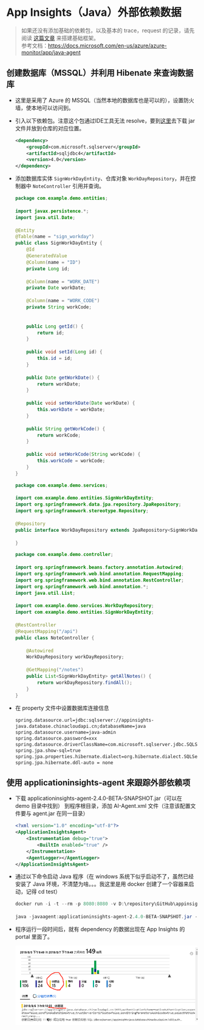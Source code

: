 # App Insights（Java）外部依赖数据

> 如果还没有添加基础的依赖包，以及基本的 trace，request 的记录，请先阅读 [这篇文章](setup.md) 来搭建基础框架。  
> 参考文档：<https://docs.microsoft.com/en-us/azure/azure-monitor/app/java-agent>

## 创建数据库（MSSQL）并利用 Hibenate 来查询数据库

- 这里是采用了 Azure 的 MSSQL（当然本地的数据库也是可以的），设置防火墙，使本地可以访问到。

- 引入以下依赖包。注意这个包通过IDE工具无法 resolve，要到[这里](https://mvnrepository.com/artifact/com.microsoft.sqlserver/sqljdbc4/4.0)去下载 jar 文件并放到仓库的对应位置。

    ```xml
    <dependency>
        <groupId>com.microsoft.sqlserver</groupId>
        <artifactId>sqljdbc4</artifactId>
        <version>4.0</version>
    </dependency>
    ```

- 添加数据库实体 `SignWorkDayEntity`、仓库对象 `WorkDayRepository`，并在控制器中 `NoteController` 引用并查询。

    ```java
    package com.example.demo.entities;

    import javax.persistence.*;
    import java.util.Date;

    @Entity
    @Table(name = "sign_workday")
    public class SignWorkDayEntity {
        @Id
        @GeneratedValue
        @Column(name = "ID")
        private Long id;

        @Column(name = "WORK_DATE")
        private Date workDate;

        @Column(name = "WORK_CODE")
        private String workCode;


        public Long getId() {
            return id;
        }

        public void setId(Long id) {
            this.id = id;
        }

        public Date getWorkDate() {
            return workDate;
        }

        public void setWorkDate(Date workDate) {
            this.workDate = workDate;
        }

        public String getWorkCode() {
            return workCode;
        }

        public void setWorkCode(String workCode) {
            this.workCode = workCode;
        }
    }
    ```

    ```java
    package com.example.demo.services;

    import com.example.demo.entities.SignWorkDayEntity;
    import org.springframework.data.jpa.repository.JpaRepository;
    import org.springframework.stereotype.Repository;

    @Repository
    public interface WorkDayRepository extends JpaRepository<SignWorkDayEntity, Long>{

    }
    ```

    ```java
    package com.example.demo.controller;

    import org.springframework.beans.factory.annotation.Autowired;
    import org.springframework.web.bind.annotation.RequestMapping;
    import org.springframework.web.bind.annotation.RestController;
    import org.springframework.web.bind.annotation.*;
    import java.util.List;

    import com.example.demo.services.WorkDayRepository;
    import com.example.demo.entities.SignWorkDayEntity;

    @RestController
    @RequestMapping("/api")
    public class NoteController {

        @Autowired
        WorkDayRepository workDayRepository;

        @GetMapping("/notes")
        public List<SignWorkDayEntity> getAllNotes() {
            return workDayRepository.findAll();
        }
    }
    ```

- 在 property 文件中设置数据库连接信息

    ```properties
    spring.datasource.url=jdbc:sqlserver://appinsights-java.database.chinacloudapi.cn;databaseName=java
    spring.datasource.username=java-admin
    spring.datasource.password=xxx
    spring.datasource.driverClassName=com.microsoft.sqlserver.jdbc.SQLServerDriver
    spring.jpa.show-sql=true
    spring.jpa.properties.hibernate.dialect=org.hibernate.dialect.SQLServer2012Dialect
    spring.jpa.hibernate.ddl-auto = none
    ```

## 使用 applicationinsights-agent 来跟踪外部依赖项

- 下载 applicationinsights-agent-2.4.0-BETA-SNAPSHOT.jar（可以在 demo 目录中找到） 到程序根目录，添加 AI-Agent.xml 文件（注意该配置文件要与 agent.jar 在同一目录）

    ```xml
    <?xml version="1.0" encoding="utf-8"?>
    <ApplicationInsightsAgent>
        <Instrumentation debug="true">
            <BuiltIn enabled="true" />
        </Instrumentation>
        <AgentLogger></AgentLogger>
    </ApplicationInsightsAgent>
    ```

- 通过以下命令启动 Java 程序（在 windows 系统下似乎启动不了，虽然已经安装了 Java 环境，不清楚为啥。。。我这里是用 docker 创建了一个容器来启动，记得 cd test）

    ```powershell
    docker run -i -t --rm -p 8080:8080 -v D:\repository\GitHub\appinsights-java\spring-boot\demo:/test openjdk:8-jdk-alpine

    java -javaagent:applicationinsights-agent-2.4.0-BETA-SNAPSHOT.jar -jar target/demo-0.0.1-SNAPSHOT.jar
    ```

- 程序运行一段时间后，就有 dependency 的数据出现在 App Insights 的 portal 里面了。

    ![依赖日志](./images/app-insights-dependency.png)
